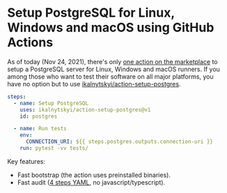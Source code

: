 Setup PostgreSQL for Linux, Windows and macOS using GitHub Actions
==================================================================

As of today (Nov 24, 2021), there's only [one action on the marketplace][0] to
setup a PostgreSQL server for Linux, Windows and macOS runners. If you among
those who want to test their software on all major platforms, you have no
option but to use [ikalnytskyi/action-setup-postgres][1].

```yaml
steps:
  - name: Setup PostgreSQL
    uses: ikalnytskyi/action-setup-postgres@v1
    id: postgres

  - name: Run tests
    env:
      CONNECTION_URI: ${{ steps.postgres.outputs.connection-uri }}
    run: pytest -vv tests/
```

Key features:

* Fast bootstrap (the action uses preinstalled binaries).
* Fast audit ([4 steps YAML][2], no javascript/typescript).

[0]: https://github.com/marketplace/actions/setup-postgresql-for-linux-macos-windows
[1]: https://github.com/ikalnytskyi/action-setup-postgres
[2]: https://github.com/ikalnytskyi/action-setup-postgres/blob/v1/action.yml
